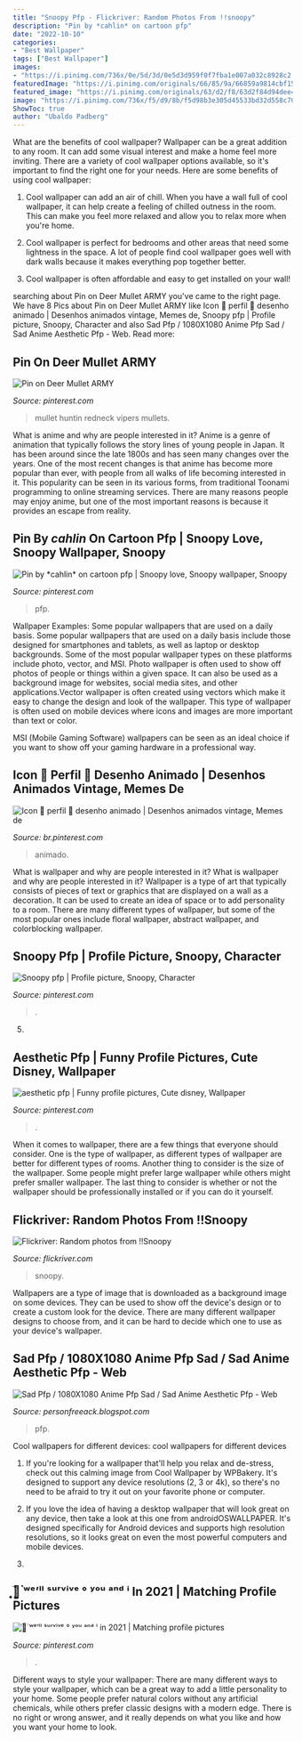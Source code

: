 ```yaml
---
title: "Snoopy Pfp - Flickriver: Random Photos From !!snoopy"
description: "Pin by *cahlin* on cartoon pfp"
date: "2022-10-10"
categories:
- "Best Wallpaper"
tags: ["Best Wallpaper"]
images:
- "https://i.pinimg.com/736x/0e/5d/3d/0e5d3d959f0f7fba1e007a032c8928c2.jpg"
featuredImage: "https://i.pinimg.com/originals/66/85/9a/66859a9814cbf1581c93bee5e3fc3912.jpg"
featured_image: "https://i.pinimg.com/originals/63/d2/f8/63d2f84d94dee46d76836331517fbd77.jpg"
image: "https://i.pinimg.com/736x/f5/d9/8b/f5d98b3e305d45533bd32d558c70c5d9.jpg"
ShowToc: true
author: "Ubaldo Padberg"
---
```



What are the benefits of cool wallpaper?
Wallpaper can be a great addition to any room. It can add some visual interest and make a home feel more inviting. There are a variety of cool wallpaper options available, so it's important to find the right one for your needs. Here are some benefits of using cool wallpaper: 
1. Cool wallpaper can add an air of chill. When you have a wall full of cool wallpaper, it can help create a feeling of chilled outness in the room. This can make you feel more relaxed and allow you to relax more when you're home. 

2. Cool wallpaper is perfect for bedrooms and other areas that need some lightness in the space. A lot of people find cool wallpaper goes well with dark walls because it makes everything pop together better. 

3. Cool wallpaper is often affordable and easy to get installed on your wall!

	

		
searching about Pin on Deer Mullet ARMY you've came to the right page. We have 8 Pics about Pin on Deer Mullet ARMY like Icon 🌈 perfil 🌈 desenho animado | Desenhos animados vintage, Memes de, Snoopy pfp | Profile picture, Snoopy, Character and also Sad Pfp / 1080X1080 Anime Pfp Sad / Sad Anime Aesthetic Pfp - Web. Read more:
		
    
## Pin On Deer Mullet ARMY

<img loading=lazy src="https://i.pinimg.com/originals/66/85/9a/66859a9814cbf1581c93bee5e3fc3912.jpg" onerror="this.onerror=null;this.src='https://tse3.mm.bing.net/th?id=OIP.J9i0eElNBYU953rF9Yl02QHaKx&amp;pid=15.1';" alt="Pin on Deer Mullet ARMY">

_Source: pinterest.com_

>mullet huntin redneck vipers mullets. 

	

What is anime and why are people interested in it?
Anime is a genre of animation that typically follows the story lines of young people in Japan. It has been around since the late 1800s and has seen many changes over the years. One of the most recent changes is that anime has become more popular than ever, with people from all walks of life becoming interested in it. This popularity can be seen in its various forms, from traditional Toonami programming to online streaming services. There are many reasons people may enjoy anime, but one of the most important reasons is because it provides an escape from reality.

    
## Pin By *cahlin* On Cartoon Pfp | Snoopy Love, Snoopy Wallpaper, Snoopy

<img loading=lazy src="https://i.pinimg.com/originals/63/d2/f8/63d2f84d94dee46d76836331517fbd77.jpg" onerror="this.onerror=null;this.src='https://tse1.mm.bing.net/th?id=OIP.TMAtrg3BtwBIuGsGQZuZhQHaFY&amp;pid=15.1';" alt="Pin by *cahlin* on cartoon pfp | Snoopy love, Snoopy wallpaper, Snoopy">

_Source: pinterest.com_

>pfp. 

	

Wallpaper Examples: Some popular wallpapers that are used on a daily basis.
Some popular wallpapers that are used on a daily basis include those designed for smartphones and tablets, as well as laptop or desktop backgrounds. Some of the most popular wallpaper types on these platforms include photo, vector, and MSI. 
Photo wallpaper is often used to show off photos of people or things within a given space. It can also be used as a background image for websites, social media sites, and other applications.Vector wallpaper is often created using vectors which make it easy to change the design and look of the wallpaper. This type of wallpaper is often used on mobile devices where icons and images are more important than text or color. 

MSI (Mobile Gaming Software) wallpapers can be seen as an ideal choice if you want to show off your gaming hardware in a professional way.

    
## Icon 🌈 Perfil 🌈 Desenho Animado | Desenhos Animados Vintage, Memes De

<img loading=lazy src="https://i.pinimg.com/736x/f5/d9/8b/f5d98b3e305d45533bd32d558c70c5d9.jpg" onerror="this.onerror=null;this.src='https://tse4.mm.bing.net/th?id=OIP.CtIFlMp9CyPFm_zsRfF6kAHaHZ&amp;pid=15.1';" alt="Icon 🌈 perfil 🌈 desenho animado | Desenhos animados vintage, Memes de">

_Source: br.pinterest.com_

>animado. 

	

What is wallpaper and why are people interested in it?
What is wallpaper and why are people interested in it?
Wallpaper is a type of art that typically consists of pieces of text or graphics that are displayed on a wall as a decoration. It can be used to create an idea of space or to add personality to a room. There are many different types of wallpaper, but some of the most popular ones include floral wallpaper, abstract wallpaper, and colorblocking wallpaper.

    
## Snoopy Pfp | Profile Picture, Snoopy, Character

<img loading=lazy src="https://i.pinimg.com/736x/e1/9f/9e/e19f9ed7c459713ea7fb24b6faa31242.jpg" onerror="this.onerror=null;this.src='https://tse1.mm.bing.net/th?id=OIP.TH6JuUxi8o_X04dEur_n7AHaNJ&amp;pid=15.1';" alt="Snoopy pfp | Profile picture, Snoopy, Character">

_Source: pinterest.com_

>. 

	

5.

    
## Aesthetic Pfp | Funny Profile Pictures, Cute Disney, Wallpaper

<img loading=lazy src="https://i.pinimg.com/736x/0e/5d/3d/0e5d3d959f0f7fba1e007a032c8928c2.jpg" onerror="this.onerror=null;this.src='https://tse4.mm.bing.net/th?id=OIP.DXrvPXsQgg16Wxa57tWNEwHaHa&amp;pid=15.1';" alt="aesthetic pfp | Funny profile pictures, Cute disney, Wallpaper">

_Source: pinterest.com_

>. 

	

When it comes to wallpaper, there are a few things that everyone should consider. One is the type of wallpaper, as different types of wallpaper are better for different types of rooms. Another thing to consider is the size of the wallpaper. Some people might prefer large wallpaper while others might prefer smaller wallpaper. The last thing to consider is whether or not the wallpaper should be professionally installed or if you can do it yourself.

    
## Flickriver: Random Photos From !!Snoopy

<img loading=lazy src="https://live.staticflickr.com/3153/2723485923_46ebf048cd_z.jpg" onerror="this.onerror=null;this.src='https://tse3.mm.bing.net/th?id=OIP.z8WKdIzHykJvNbKOej7XQgHaFj&amp;pid=15.1';" alt="Flickriver: Random photos from !!Snoopy">

_Source: flickriver.com_

>snoopy. 

	

Wallpapers are a type of image that is downloaded as a background image on some devices. They can be used to show off the device's design or to create a custom look for the device. There are many different wallpaper designs to choose from, and it can be hard to decide which one to use as your device's wallpaper.

    
## Sad Pfp / 1080X1080 Anime Pfp Sad / Sad Anime Aesthetic Pfp - Web

<img loading=lazy src="https://i.ytimg.com/vi/juJvAVoB624/maxresdefault.jpg" onerror="this.onerror=null;this.src='https://tse1.mm.bing.net/th?id=OIP.VuomKpFM7ZiE3RW3SjaPVgHaEK&amp;pid=15.1';" alt="Sad Pfp / 1080X1080 Anime Pfp Sad / Sad Anime Aesthetic Pfp - Web">

_Source: personfreeack.blogspot.com_

>pfp. 

	

Cool wallpapers for different devices:
cool wallpapers for different devices 

1. If you're looking for a wallpaper that'll help you relax and de-stress, check out this calming image from Cool Wallpaper by WPBakery. It's designed to support any device resolutions (2, 3 or 4k), so there's no need to be afraid to try it out on your favorite phone or computer.

2. If you love the idea of having a desktop wallpaper that will look great on any device, then take a look at this one from androidOSWALLPAPER. It's designed specifically for Android devices and supports high resolution resolutions, so it looks great on even the most powerful computers and mobile devices.

3.

    
## ۪͙۫ׄꦿ͎۬ ʷᵉ’ˡˡ ˢᵘʳᵛⁱᵛᵉ ° ʸᵒᵘ ᵃⁿᵈ ⁱ In 2021 | Matching Profile Pictures

<img loading=lazy src="https://i.pinimg.com/736x/2f/d2/2e/2fd22e07dadd5b6983c958b6bb2d3394.jpg" onerror="this.onerror=null;this.src='https://tse4.mm.bing.net/th?id=OIP.uORUK0ODJUS7VkGeyWHJpwAAAA&amp;pid=15.1';" alt="۪͙۫ׄꦿ͎۬ ʷᵉ’ˡˡ ˢᵘʳᵛⁱᵛᵉ ° ʸᵒᵘ ᵃⁿᵈ ⁱ in 2021 | Matching profile pictures">

_Source: pinterest.com_

>. 

	

Different ways to style your wallpaper:
There are many different ways to style your wallpaper, which can be a great way to add a little personality to your home. Some people prefer natural colors without any artificial chemicals, while others prefer classic designs with a modern edge. There is no right or wrong answer, and it really depends on what you like and how you want your home to look.

